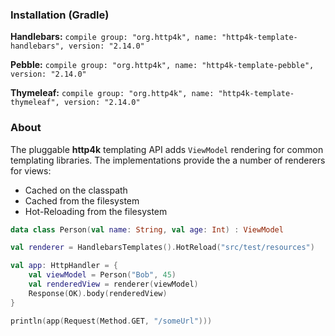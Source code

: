 ### Installation (Gradle)
**Handlebars:** ```compile group: "org.http4k", name: "http4k-template-handlebars", version: "2.14.0"```

**Pebble:** ```compile group: "org.http4k", name: "http4k-template-pebble", version: "2.14.0"```

**Thymeleaf:** ```compile group: "org.http4k", name: "http4k-template-thymeleaf", version: "2.14.0"```

### About
The pluggable **http4k** templating API adds `ViewModel` rendering for common templating libraries. The implementations provide the a number of renderers for views:
* Cached on the classpath
* Cached from the filesystem
* Hot-Reloading from the filesystem

```kotlin
data class Person(val name: String, val age: Int) : ViewModel

val renderer = HandlebarsTemplates().HotReload("src/test/resources")

val app: HttpHandler = {
    val viewModel = Person("Bob", 45)
    val renderedView = renderer(viewModel)
    Response(OK).body(renderedView)
}

println(app(Request(Method.GET, "/someUrl")))
```
